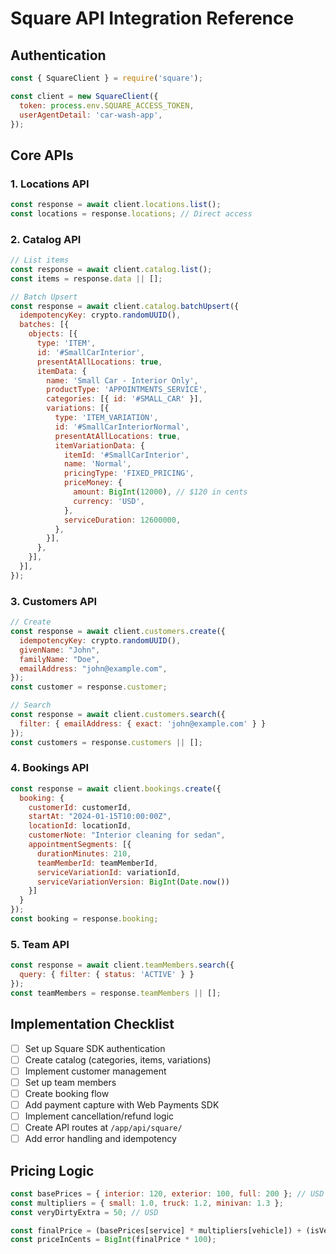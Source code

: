 # Square API Integration Reference

## Authentication

```javascript
const { SquareClient } = require('square');

const client = new SquareClient({
  token: process.env.SQUARE_ACCESS_TOKEN,
  userAgentDetail: 'car-wash-app',
});
```

## Core APIs

### 1. Locations API
```javascript
const response = await client.locations.list();
const locations = response.locations; // Direct access
```

### 2. Catalog API
```javascript
// List items
const response = await client.catalog.list();
const items = response.data || [];

// Batch Upsert
const response = await client.catalog.batchUpsert({
  idempotencyKey: crypto.randomUUID(),
  batches: [{
    objects: [{
      type: 'ITEM',
      id: '#SmallCarInterior',
      presentAtAllLocations: true,
      itemData: {
        name: 'Small Car - Interior Only',
        productType: 'APPOINTMENTS_SERVICE',
        categories: [{ id: '#SMALL_CAR' }],
        variations: [{
          type: 'ITEM_VARIATION',
          id: '#SmallCarInteriorNormal',
          presentAtAllLocations: true,
          itemVariationData: {
            itemId: '#SmallCarInterior',
            name: 'Normal',
            pricingType: 'FIXED_PRICING',
            priceMoney: {
              amount: BigInt(12000), // $120 in cents
              currency: 'USD',
            },
            serviceDuration: 12600000,
          },
        }],
      },
    }],
  }],
});
```

### 3. Customers API
```javascript
// Create
const response = await client.customers.create({
  idempotencyKey: crypto.randomUUID(),
  givenName: "John",
  familyName: "Doe",
  emailAddress: "john@example.com",
});
const customer = response.customer;

// Search
const response = await client.customers.search({
  filter: { emailAddress: { exact: 'john@example.com' } }
});
const customers = response.customers || [];
```

### 4. Bookings API
```javascript
const response = await client.bookings.create({
  booking: {
    customerId: customerId,
    startAt: "2024-01-15T10:00:00Z",
    locationId: locationId,
    customerNote: "Interior cleaning for sedan",
    appointmentSegments: [{
      durationMinutes: 210,
      teamMemberId: teamMemberId,
      serviceVariationId: variationId,
      serviceVariationVersion: BigInt(Date.now())
    }]
  }
});
const booking = response.booking;
```

### 5. Team API
```javascript
const response = await client.teamMembers.search({
  query: { filter: { status: 'ACTIVE' } }
});
const teamMembers = response.teamMembers || [];
```

## Implementation Checklist

- [ ] Set up Square SDK authentication
- [ ] Create catalog (categories, items, variations)
- [ ] Implement customer management
- [ ] Set up team members
- [ ] Create booking flow
- [ ] Add payment capture with Web Payments SDK
- [ ] Implement cancellation/refund logic
- [ ] Create API routes at `/app/api/square/`
- [ ] Add error handling and idempotency

## Pricing Logic

```javascript
const basePrices = { interior: 120, exterior: 100, full: 200 }; // USD
const multipliers = { small: 1.0, truck: 1.2, minivan: 1.3 };
const veryDirtyExtra = 50; // USD

const finalPrice = (basePrices[service] * multipliers[vehicle]) + (isVeryDirty ? veryDirtyExtra : 0);
const priceInCents = BigInt(finalPrice * 100);
```